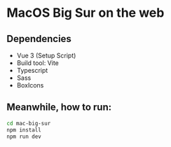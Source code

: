 # MacOS Big Sur on the web

<!-- Live demo will be deployed soon -->
## Dependencies

- Vue 3 (Setup Script)
- Build tool: Vite
- Typescript
- Sass
- BoxIcons

## Meanwhile, how to run: 
```bash
cd mac-big-sur
npm install
npm run dev
```

